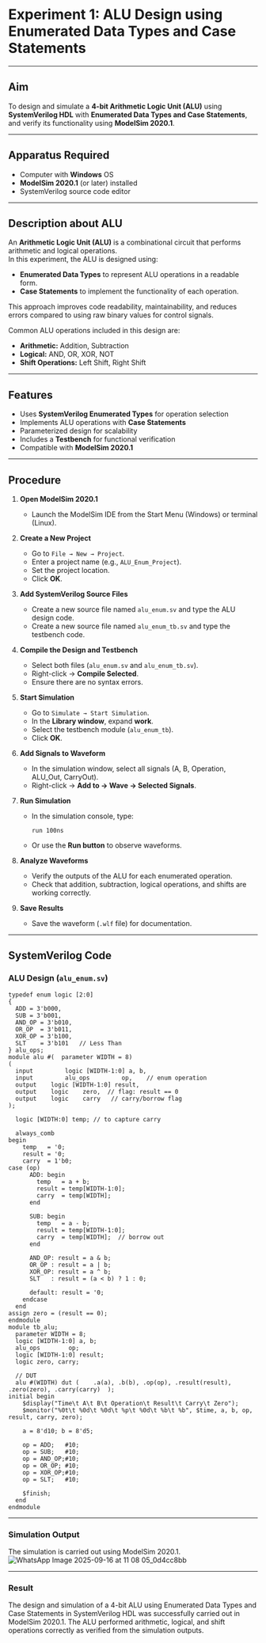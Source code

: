 # Experiment 1: ALU Design using Enumerated Data Types and Case Statements

---

## Aim  
To design and simulate a **4-bit Arithmetic Logic Unit (ALU)** using **SystemVerilog HDL** with **Enumerated Data Types and Case Statements**, and verify its functionality using **ModelSim 2020.1**.

---

## Apparatus Required  
- Computer with **Windows** OS  
- **ModelSim 2020.1** (or later) installed  
- SystemVerilog source code editor  

---

## Description about ALU  
An **Arithmetic Logic Unit (ALU)** is a combinational circuit that performs arithmetic and logical operations.  
In this experiment, the ALU is designed using:  
- **Enumerated Data Types** to represent ALU operations in a readable form.  
- **Case Statements** to implement the functionality of each operation.  

This approach improves code readability, maintainability, and reduces errors compared to using raw binary values for control signals.  

Common ALU operations included in this design are:  
- **Arithmetic:** Addition, Subtraction  
- **Logical:** AND, OR, XOR, NOT  
- **Shift Operations:** Left Shift, Right Shift  

---

## Features
- Uses **SystemVerilog Enumerated Types** for operation selection  
- Implements ALU operations with **Case Statements**  
- Parameterized design for scalability  
- Includes a **Testbench** for functional verification  
- Compatible with **ModelSim 2020.1**  

---

## Procedure  

1. **Open ModelSim 2020.1**  
   - Launch the ModelSim IDE from the Start Menu (Windows) or terminal (Linux).  

2. **Create a New Project**  
   - Go to `File → New → Project`.  
   - Enter a project name (e.g., `ALU_Enum_Project`).  
   - Set the project location.  
   - Click **OK**.  

3. **Add SystemVerilog Source Files**  
   - Create a new source file named `alu_enum.sv` and type the ALU design code.  
   - Create a new source file named `alu_enum_tb.sv` and type the testbench code.  

4. **Compile the Design and Testbench**  
   - Select both files (`alu_enum.sv` and `alu_enum_tb.sv`).  
   - Right-click → **Compile Selected**.  
   - Ensure there are no syntax errors.  

5. **Start Simulation**  
   - Go to `Simulate → Start Simulation`.  
   - In the **Library window**, expand **work**.  
   - Select the testbench module (`alu_enum_tb`).  
   - Click **OK**.  

6. **Add Signals to Waveform**  
   - In the simulation window, select all signals (A, B, Operation, ALU_Out, CarryOut).  
   - Right-click → **Add to → Wave → Selected Signals**.  

7. **Run Simulation**  
   - In the simulation console, type:  
     ```
     run 100ns
     ```  
   - Or use the **Run button** to observe waveforms.  

8. **Analyze Waveforms**  
   - Verify the outputs of the ALU for each enumerated operation.  
   - Check that addition, subtraction, logical operations, and shifts are working correctly.  

9. **Save Results**  
   - Save the waveform (`.wlf` file) for documentation.  

---

## SystemVerilog Code  

### ALU Design (`alu_enum.sv`)
```
typedef enum logic [2:0] 
{
  ADD = 3'b000,
  SUB = 3'b001,
  AND_OP = 3'b010,
  OR_OP  = 3'b011,
  XOR_OP = 3'b100,
  SLT    = 3'b101   // Less Than
} alu_ops;
module alu #(  parameter WIDTH = 8)
(
  input  		logic [WIDTH-1:0] a, b,
  input  		alu_ops         op,    // enum operation
  output 	logic [WIDTH-1:0] result,
  output 	logic    zero,  // flag: result == 0
  output 	logic    carry   // carry/borrow flag
);

  logic [WIDTH:0] temp; // to capture carry

  always_comb 
begin
    temp   = '0;
    result = '0;
    carry  = 1'b0;
case (op)
      ADD: begin
        temp   = a + b;
        result = temp[WIDTH-1:0];
        carry  = temp[WIDTH];
      end

      SUB: begin
        temp   = a - b;
        result = temp[WIDTH-1:0];
        carry  = temp[WIDTH];  // borrow out
      end

      AND_OP: result = a & b;
      OR_OP : result = a | b;
      XOR_OP: result = a ^ b;
      SLT   : result = (a < b) ? 1 : 0;

      default: result = '0;
    endcase
  end
assign zero = (result == 0);
endmodule
module tb_alu;
  parameter WIDTH = 8;
  logic [WIDTH-1:0] a, b;
  alu_ops        op;
  logic [WIDTH-1:0] result;
  logic zero, carry;

  // DUT
  alu #(WIDTH) dut (    .a(a), .b(b), .op(op), .result(result), .zero(zero), .carry(carry)  );
initial begin
    $display("Time\t A\t B\t Operation\t Result\t Carry\t Zero");
    $monitor("%0t\t %0d\t %0d\t %p\t %0d\t %b\t %b", $time, a, b, op, result, carry, zero);

    a = 8'd10; b = 8'd5;

    op = ADD;   #10;
    op = SUB;   #10;
    op = AND_OP;#10;
    op = OR_OP; #10;
    op = XOR_OP;#10;
    op = SLT;   #10;

    $finish;
  end
endmodule

```
---

### Simulation Output

The simulation is carried out using ModelSim 2020.1.
![WhatsApp Image 2025-09-16 at 11 08 05_0d4cc8bb](https://github.com/user-attachments/assets/026cfc5c-b21f-4d16-ac4f-ac1475914473)


---

### Result

The design and simulation of a 4-bit ALU using Enumerated Data Types and Case Statements in SystemVerilog HDL was successfully carried out in ModelSim 2020.1.
The ALU performed arithmetic, logical, and shift operations correctly as verified from the simulation outputs.

